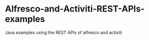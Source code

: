 # Alfresco-and-Activiti-REST-APIs-examples
Java examples using the REST APIs of alfresco and activiti
